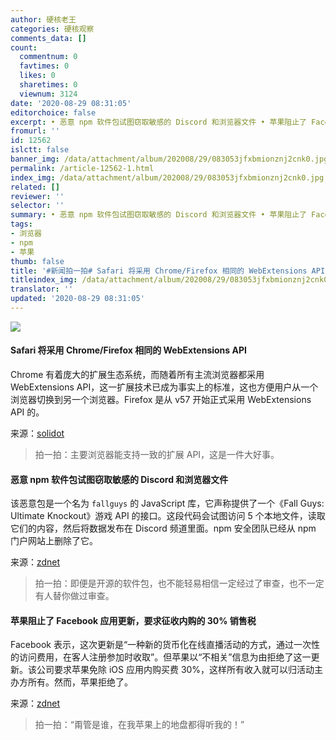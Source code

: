 ```yaml
---
author: 硬核老王
categories: 硬核观察
comments_data: []
count:
  commentnum: 0
  favtimes: 0
  likes: 0
  sharetimes: 0
  viewnum: 3124
date: '2020-08-29 08:31:05'
editorchoice: false
excerpt: • 恶意 npm 软件包试图窃取敏感的 Discord 和浏览器文件 • 苹果阻止了 Facebook 应用更新，要求征收内购的 30% 销售税
fromurl: ''
id: 12562
islctt: false
banner_img: /data/attachment/album/202008/29/083053jfxbmionznj2cnk0.jpg
permalink: /article-12562-1.html
index_img: /data/attachment/album/202008/29/083053jfxbmionznj2cnk0.jpg
related: []
reviewer: ''
selector: ''
summary: • 恶意 npm 软件包试图窃取敏感的 Discord 和浏览器文件 • 苹果阻止了 Facebook 应用更新，要求征收内购的 30% 销售税
tags:
- 浏览器
- npm
- 苹果
thumb: false
title: '#新闻拍一拍# Safari 将采用 Chrome/Firefox 相同的 WebExtensions API'
titleindex_img: /data/attachment/album/202008/29/083053jfxbmionznj2cnk0.jpg
translator: ''
updated: '2020-08-29 08:31:05'
---
```


![](/data/attachment/album/202008/29/083053jfxbmionznj2cnk0.jpg)


#### Safari 将采用 Chrome/Firefox 相同的 WebExtensions API


Chrome 有着庞大的扩展生态系统，而随着所有主流浏览器都采用 WebExtensions API，这一扩展技术已成为事实上的标准，这也方便用户从一个浏览器切换到另一个浏览器。Firefox 是从 v57 开始正式采用 WebExtensions API 的。


来源：[solidot](https://www.solidot.org/story?sid=65376 "https://www.solidot.org/story?sid=65376")



> 
> 拍一拍：主要浏览器能支持一致的扩展 API，这是一件大好事。
> 
> 
> 


#### 恶意 npm 软件包试图窃取敏感的 Discord 和浏览器文件


该恶意包是一个名为 `fallguys` 的 JavaScript 库，它声称提供了一个《Fall Guys: Ultimate Knockout》游戏 API 的接口。这段代码会试图访问 5 个本地文件，读取它们的内容，然后将数据发布在 Discord 频道里面。npm 安全团队已经从 npm 门户网站上删除了它。


来源：[zdnet](https://www.zdnet.com/article/malicious-npm-package-caught-trying-to-steal-sensitive-discord-and-browser-files/ "https://www.zdnet.com/article/malicious-npm-package-caught-trying-to-steal-sensitive-discord-and-browser-files/")



> 
> 拍一拍：即便是开源的软件包，也不能轻易相信一定经过了审查，也不一定有人替你做过审查。
> 
> 
> 


#### 苹果阻止了 Facebook 应用更新，要求征收内购的 30% 销售税


Facebook 表示，这次更新是“一种新的货币化在线直播活动的方式，通过一次性的访问费用，在客人注册参加时收取”。但苹果以“不相关”信息为由拒绝了这一更新。该公司要求苹果免除 iOS 应用内购买费 30%，这样所有收入就可以归活动主办方所有。然而，苹果拒绝了。


来源：[zdnet](https://www.zdnet.com/article/apple-stops-facebook-update-calling-out-30-sales-tax/ "https://www.zdnet.com/article/apple-stops-facebook-update-calling-out-30-sales-tax/")



> 
> 拍一拍：“甭管是谁，在我苹果上的地盘都得听我的！”
> 
> 
>
